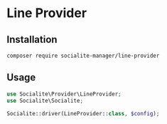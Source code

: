 # Line Provider

## Installation

```
composer require socialite-manager/line-provider
```

## Usage

```php
use Socialite\Provider\LineProvider;
use Socialite\Socialite;

Socialite::driver(LineProvider::class, $config);
```
